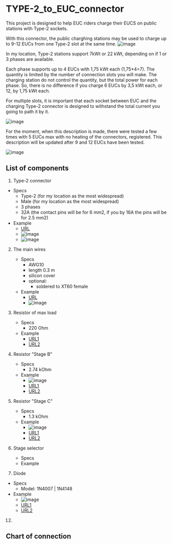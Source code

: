 # TYPE-2_to_EUC_connector

This project is designed to help EUC riders charge their EUCS on public stations with Type-2 sockets.

With this connector, the public charghing stations may be used to charge up to 9-12 EUCs from one Type-2 slot at the same time.
![image](https://github.com/user-attachments/assets/29569a1c-80a8-4b43-9e5a-b522e3135be4)

In my location, Type-2 stations support 7kWt or 22 kWt, depending on if 1 or 3 phases are available.

Each phase supports up to 4 EUCs with 1,75 kWt each (1,75*4=7). The quantity is limited by the number of connection slots you will make. The charging station do not control the quantity, but the total power for each phase. So, there is no difference if you charge 6 EUCs by 3,5 kWt each, or 12, by 1,75 kWt each.

For multiple slots, it is important that each socket between EUC and the charging Type-2 connector is designed to withstand the total current you going to path it by it. 

![image](https://github.com/user-attachments/assets/a3609b37-7de3-4c97-8f92-d3f9c73f5162)

For the moment, when this description is made, there were tested a few times with 5 EUCs max with no heating of the connectors, registered. This description will be updated after 9 and 12 EUCs have been tested.

![image](https://github.com/user-attachments/assets/9d256e85-899c-489f-bc3d-43122fa341ab)

## List of components

1. Type-2 connector
  * Specs
    * Type-2 (for my location as the most widespread)
    * Male (for my location as the most widespread)
    * 3 phases
    * 32A (the contact pins will be for 6 mm2, if you by 16A the pins will be for 2.5 mm2)
  * Example
    * [URL](https://a.aliexpress.com/_ExlY7cO)
    * ![image](https://github.com/user-attachments/assets/3b6ad6c7-9cfe-4858-a460-cb37da181c0e)
    * ![image](https://github.com/user-attachments/assets/9fff3809-4be0-449d-bb1c-9b77d4ef7690)

2. The main wires
   * Specs
     * AWG10
     * length 0.3 m
     * silicon cover
     * optional:
       * soldered to XT60 female
   * Example
     * [URL](https://a.aliexpress.com/_EItfFi2)
     * ![image](https://github.com/user-attachments/assets/e383f741-4dc6-4243-bb04-241e92cca410)
       
3. Resistor of max load
   * Specs
     * 220 Ohm
   * Example
     * [URL1](https://www.amazon.com/Projects-Resistors-Watt-Choose-Quantity/dp/B00CVZ3YOQ?th=1)
     * [URL2](https://imrad.com.ua/ua/pr01-220r-5)
5. Resistor "Stage B"
   * Specs
     * 2.74 kOhm
   * Example
     * ![image](https://github.com/user-attachments/assets/3ca18027-13b3-4718-9764-45f835617715)
     * [URL1](https://www.amazon.com/2-74K-Metal-Resistor-Piece-271-2-74K-RC/dp/B07GPFHFCN)
     * [URL2](https://vseplus.com/ua/product/radiodetali-mikroshemy/294-rezistory-potenciometry-kvarcevye-rezonatory/f-p140_24355-p81_25143)
6. Resistor "Stage C"
   * Specs
     * 1.3 kOhm
   * Example
     * ![image](https://github.com/user-attachments/assets/60c84c1c-0356-4318-8976-3c7359662ff7)
     * [URL1](https://www.amazon.com/uxcell-Tolerance-Resistance-Electronic-Experiments/dp/B07PPVDHN8)
     * [URL2](https://epts.com.ua/ua/p1110345629-rezistor-mlt-0125.html)
8. Stage selector
   * Specs
   * Example
10. Diode
   * Specs
     * Model: 1N4007 | 1N4148
   * Example
     * ![image](https://github.com/user-attachments/assets/78bd2980-33e5-48c7-b84b-67c248f8dc26)
     * [URL1](https://www.amazon.com/100-Pieces-1N4148-Switching-High-Speed/dp/B079KJ91JZ/ref=sr_1_1)
     * [URL2](https://imrad.com.ua/ua/1n4148-1-1-437993)

12. 

## Chart of connection


